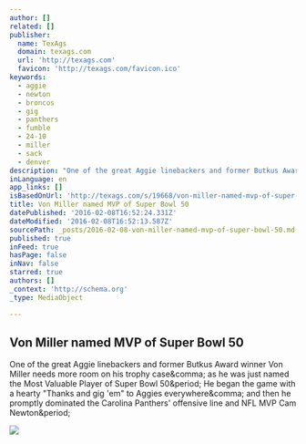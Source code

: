 ```yaml
---
author: []
related: []
publisher:
  name: TexAgs
  domain: texags.com
  url: 'http://texags.com'
  favicon: 'http://texags.com/favicon.ico'
keywords:
  - aggie
  - newton
  - broncos
  - gig
  - panthers
  - fumble
  - 24-10
  - miller
  - sack
  - denver
description: "One of the great Aggie linebackers and former Butkus Award winner Von Miller needs more room on his trophy case, as he was just named the Most Valuable Player of Super Bowl 50. He began the game with a hearty \"Thanks and gig 'em\" to Aggies everywhere, and then he promptly dominated the Carolina Panthers' offensive line and NFL MVP Cam Newton."
inLanguage: en
app_links: []
isBasedOnUrl: 'http://texags.com/s/19668/von-miller-named-mvp-of-super-bowl-50'
title: Von Miller named MVP of Super Bowl 50
datePublished: '2016-02-08T16:52:24.331Z'
dateModified: '2016-02-08T16:52:13.587Z'
sourcePath: _posts/2016-02-08-von-miller-named-mvp-of-super-bowl-50.md
published: true
inFeed: true
hasPage: false
inNav: false
starred: true
authors: []
_context: 'http://schema.org'
_type: MediaObject

---
```

<article style=""><h1>Von Miller named MVP of Super Bowl 50</h1><p>One of the great Aggie linebackers and former Butkus Award winner Von Miller needs more room on his trophy case&amp;comma; as he was just named the Most Valuable Player of Super Bowl 50&amp;period; He began the game with a hearty "Thanks and gig 'em" to Aggies everywhere&amp;comma; and then he promptly dominated the Carolina Panthers' offensive line and NFL MVP Cam Newton&amp;period;</p><img src="http://texags.com/media/photo/65852" /></article>
